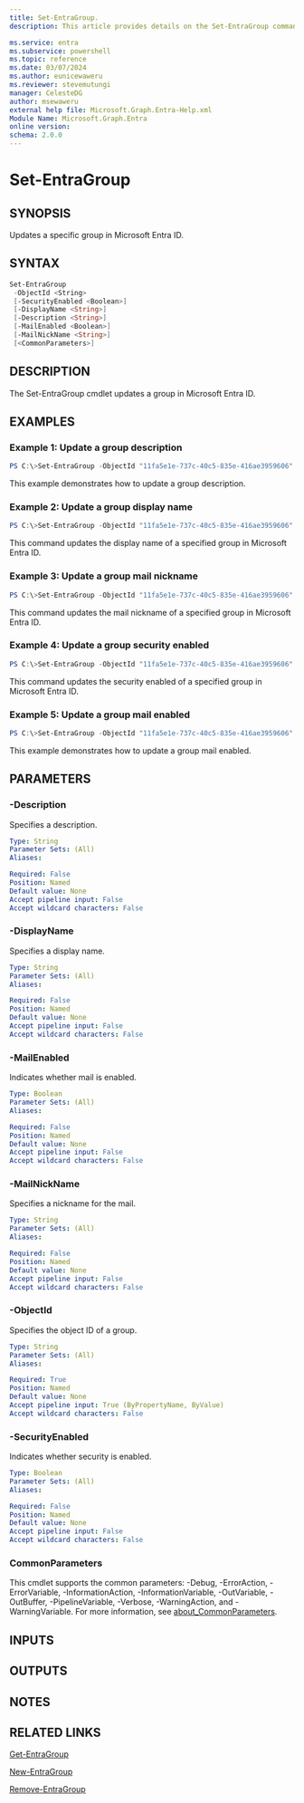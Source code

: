 ```yaml
---
title: Set-EntraGroup.
description: This article provides details on the Set-EntraGroup command.

ms.service: entra
ms.subservice: powershell
ms.topic: reference
ms.date: 03/07/2024
ms.author: eunicewaweru
ms.reviewer: stevemutungi
manager: CelesteDG
author: msewaweru
external help file: Microsoft.Graph.Entra-Help.xml
Module Name: Microsoft.Graph.Entra
online version:
schema: 2.0.0
---
```


# Set-EntraGroup

## SYNOPSIS
Updates a specific group in Microsoft Entra ID.

## SYNTAX

```powershell
Set-EntraGroup 
 -ObjectId <String>
 [-SecurityEnabled <Boolean>]  
 [-DisplayName <String>] 
 [-Description <String>]
 [-MailEnabled <Boolean>] 
 [-MailNickName <String>] 
 [<CommonParameters>]
```

## DESCRIPTION
The Set-EntraGroup cmdlet updates a group in Microsoft Entra ID.

## EXAMPLES

### Example 1: Update a group description
```powershell
PS C:\>Set-EntraGroup -ObjectId "11fa5e1e-737c-40c5-835e-416ae3959606" -Description "This is my new group"
```

This example demonstrates how to update a group description.  

### Example 2: Update a group display name
```powershell
PS C:\>Set-EntraGroup -ObjectId "11fa5e1e-737c-40c5-835e-416ae3959606" -DisplayName "Parents of Conto"
```

This command updates the display name of a specified group in Microsoft Entra ID.  

### Example 3: Update a group mail nickname
```powershell
PS C:\>Set-EntraGroup -ObjectId "11fa5e1e-737c-40c5-835e-416ae3959606" -MailNickName "newnickname"
```

This command updates the mail nickname of a specified group in Microsoft Entra ID.  

### Example 4: Update a group security enabled
```powershell
PS C:\>Set-EntraGroup -ObjectId "11fa5e1e-737c-40c5-835e-416ae3959606" -SecurityEnabled $true
```
This command updates the security enabled of a specified group in Microsoft Entra ID.  

### Example 5: Update a group mail enabled
```powershell
PS C:\>Set-EntraGroup -ObjectId "11fa5e1e-737c-40c5-835e-416ae3959606" -MailEnabled $true
```

This example demonstrates how to update a group mail enabled.  
  
## PARAMETERS

### -Description
Specifies a description.

```yaml
Type: String
Parameter Sets: (All)
Aliases:

Required: False
Position: Named
Default value: None
Accept pipeline input: False
Accept wildcard characters: False
```

### -DisplayName
Specifies a display name.

```yaml
Type: String
Parameter Sets: (All)
Aliases:

Required: False
Position: Named
Default value: None
Accept pipeline input: False
Accept wildcard characters: False
```

### -MailEnabled
Indicates whether mail is enabled.

```yaml
Type: Boolean
Parameter Sets: (All)
Aliases:

Required: False
Position: Named
Default value: None
Accept pipeline input: False
Accept wildcard characters: False
```

### -MailNickName
Specifies a nickname for the mail.

```yaml
Type: String
Parameter Sets: (All)
Aliases:

Required: False
Position: Named
Default value: None
Accept pipeline input: False
Accept wildcard characters: False
```

### -ObjectId
Specifies the object ID of a group.

```yaml
Type: String
Parameter Sets: (All)
Aliases:

Required: True
Position: Named
Default value: None
Accept pipeline input: True (ByPropertyName, ByValue)
Accept wildcard characters: False
```

### -SecurityEnabled
Indicates whether security is enabled.

```yaml
Type: Boolean
Parameter Sets: (All)
Aliases:

Required: False
Position: Named
Default value: None
Accept pipeline input: False
Accept wildcard characters: False
```

### CommonParameters
This cmdlet supports the common parameters: -Debug, -ErrorAction, -ErrorVariable, -InformationAction, -InformationVariable, -OutVariable, -OutBuffer, -PipelineVariable, -Verbose, -WarningAction, and -WarningVariable. For more information, see [about_CommonParameters](https://go.microsoft.com/fwlink/?LinkID=113216).

## INPUTS

## OUTPUTS

## NOTES

## RELATED LINKS

[Get-EntraGroup](Get-EntraGroup.md)

[New-EntraGroup](New-EntraGroup.md)

[Remove-EntraGroup](Remove-EntraGroup.md)

